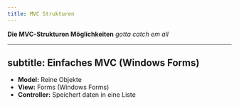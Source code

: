 ```yaml
---
title: MVC Strukturen
---
```


**Die MVC-Strukturen Möglichkeiten**
*gotta catch em all*

---
subtitle: Einfaches MVC (Windows Forms)
---
- **Model:** Reine Objekte
- **View:** Forms (Windows Forms)
- **Controller:** Speichert daten in eine Liste